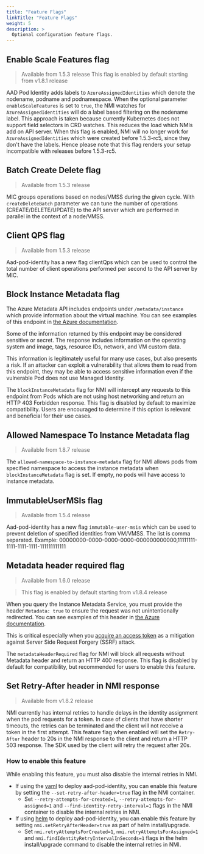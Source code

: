 ```yaml
---
title: "Feature Flags"
linkTitle: "Feature Flags"
weight: 5
description: >
  Optional configuration feature flags.
---
```


## Enable Scale Features flag

> Available from 1.5.3 release
> This flag is enabled by default starting from v1.8.1 release

AAD Pod Identity adds labels to `AzureAssignedIdentities` which denote the nodename, podname and podnamespace.
When the optional parameter `enableScaleFeatures` is set to `true`, the NMI watches for `AzureAssignedIdentities` will do a label based filtering on
the nodename label. This approach is taken because currently Kubernetes does not support field selectors in CRD watches. This reduces the load which
NMIs add on API server. When this flag is enabled, NMI will no longer work for `AzureAssignedIdentities` which were created before 1.5.3-rc5, since
they don't have the labels. Hence please note that this flag renders your setup incompatible with releases before 1.5.3-rc5.

## Batch Create Delete flag

> Available from 1.5.3 release

MIC groups operations based on nodes/VMSS during the given cycle. With `createDeleteBatch` parameter we can
tune the number of operations (CREATE/DELETE/UPDATE) to the API server which are performed in parallel in the context of a
node/VMSS.

## Client QPS flag

> Available from 1.5.3 release

Aad-pod-identity has a new flag clientQps which can be used to control the total number of client operations performed per second
to the API server by MIC.

## Block Instance Metadata flag

The Azure Metadata API includes endpoints under `/metadata/instance` which
provide information about the virtual machine. You can see examples of this
endpoint in [the Azure documentation](https://docs.microsoft.com/en-us/azure/virtual-machines/linux/instance-metadata-service#retrieving-all-metadata-for-an-instance).

Some of the information returned by this endpoint may be considered sensitive
or secret. The response includes information on the operating system and image,
tags, resource IDs, network, and VM custom data.

This information is legitimately useful for many use cases, but also presents a
risk. If an attacker can exploit a vulnerability that allows them to read from
this endpoint, they may be able to access sensitive information even if the
vulnerable Pod does not use Managed Identity.

The `blockInstanceMetadata` flag for NMI will intercept any  requests to this
endpoint from Pods which are not using host networking and return an HTTP 403
Forbidden response. This flag is disabled by default to maximize compatibility.
Users are encouraged to determine if this option is relevant and beneficial for
their use cases.

## Allowed Namespace To Instance Metadata flag

> Available from 1.8.7 release

The `allowed-namespace-to-instance-metadata` flag for NMI allows pods from specified namespace to access the instance metadata when
`blockInstanceMetadata` flag is set. If empty, no pods will have access to instance metadata.

## ImmutableUserMSIs flag

> Available from 1.5.4 release

Aad-pod-identity has a new flag `immutable-user-msis` which can be used to prevent deletion of specified identities from VM/VMSS.
The list is comma separated. Example: 00000000-0000-0000-0000-000000000000,11111111-1111-1111-1111-111111111111

## Metadata header required flag

> Available from 1.6.0 release

> This flag is enabled by default starting from v1.8.4 release

When you query the Instance Metadata Service, you must provide the header `Metadata: true` to ensure the request was not unintentionally redirected. You can see examples of this header in [the Azure documentation](https://docs.microsoft.com/en-us/azure/virtual-machines/linux/instance-metadata-service#using-headers).

This is critical especially when you [acquire an access token](https://docs.microsoft.com/en-us/azure/active-directory/managed-identities-azure-resources/how-to-use-vm-token#get-a-token-using-http) as a mitigation against Server Side Request Forgery (SSRF) attack.

The `metadataHeaderRequired` flag for NMI will block all requests without Metadata header and return an HTTP 400 response. This flag is disabled by default for compatibility, but recommended for users to enable this feature.

## Set Retry-After header in NMI response

> Available from v1.8.2 release

NMI currently has internal retries to handle delays in the identity assignment when the pod requests for a token. In case of clients that have shorter timeouts, the retries can be terminated and the client will not receive a token in the first attempt. This feature flag when enabled will set the `Retry-After` header to 20s in the NMI response to the client and return a HTTP 503 response. The SDK used by the client will retry the request after 20s.

### How to enable this feature

While enabling this feature, you must also disable the internal retries in NMI.

- If using the [yaml](../../getting-started/installation/#quick-install) to deploy aad-pod-identity, you can enable this feature by setting the `--set-retry-after-header=true` flag in the NMI container.
  - Set `--retry-attempts-for-created=1`, `--retry-attempts-for-assigned=1` and `--find-identity-retry-interval=1` flags in the NMI container to disable the internal retries in NMI.
- If using [helm](../../getting-started/installation/#helm) to deploy aad-pod-identity, you can enable this feature by setting `nmi.setRetryAfterHeader=true` as part of helm install/upgrade.
  - Set `nmi.retryAttemptsForCreated=1`, `nmi.retryAttemptsForAssigned=1` and `nmi.findIdentityRetryIntervalInSeconds=1` flags in the helm install/upgrade command to disable the internal retries in NMI.
